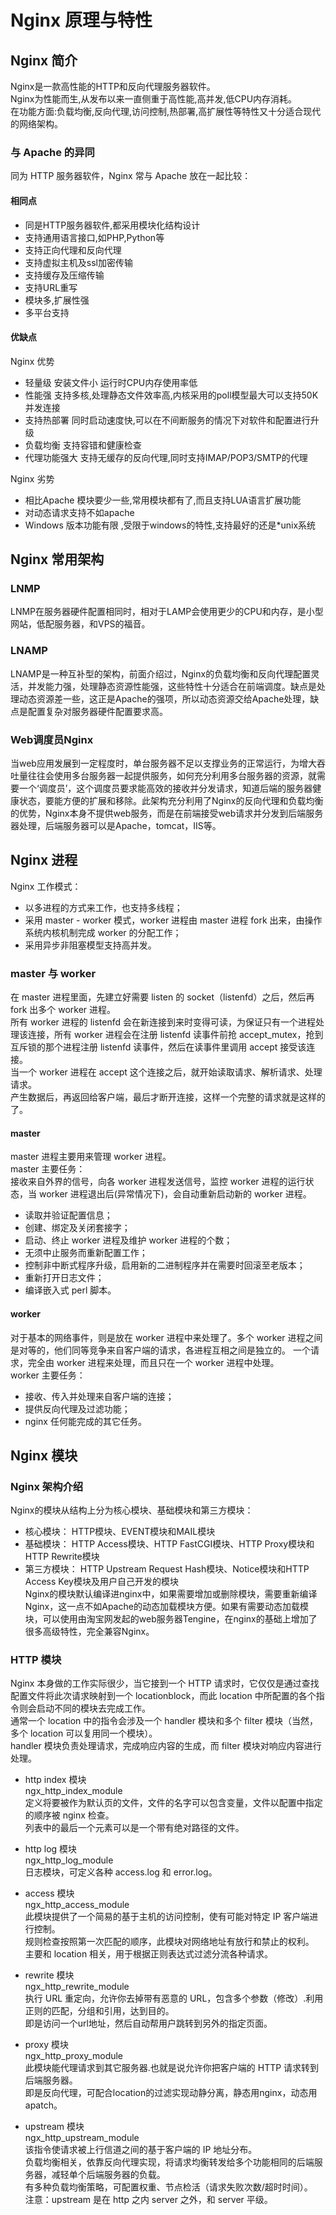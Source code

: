 # Nginx 原理与特性
## Nginx 简介
Nginx是一款高性能的HTTP和反向代理服务器软件。</br>
Nginx为性能而生,从发布以来一直侧重于高性能,高并发,低CPU内存消耗。</br>
在功能方面:负载均衡,反向代理,访问控制,热部署,高扩展性等特性又十分适合现代的网络架构。</br>
### 与 Apache 的异同
同为 HTTP 服务器软件，Nginx 常与 Apache 放在一起比较：</br>
#### 相同点
* 同是HTTP服务器软件,都采用模块化结构设计
* 支持通用语言接口,如PHP,Python等
* 支持正向代理和反向代理
* 支持虚拟主机及ssl加密传输
* 支持缓存及压缩传输
* 支持URL重写
* 模块多,扩展性强
* 多平台支持
#### 优缺点
Nginx 优势</br>
* 轻量级 安装文件小 运行时CPU内存使用率低
* 性能强 支持多核,处理静态文件效率高,内核采用的poll模型最大可以支持50K并发连接
* 支持热部署 同时启动速度快,可以在不间断服务的情况下对软件和配置进行升级
* 负载均衡 支持容错和健康检查
* 代理功能强大 支持无缓存的反向代理,同时支持IMAP/POP3/SMTP的代理</br>

Nginx 劣势</br>
* 相比Apache 模块要少一些,常用模块都有了,而且支持LUA语言扩展功能
* 对动态请求支持不如apache
* Windows 版本功能有限 ,受限于windows的特性,支持最好的还是*unix系统

## Nginx 常用架构
### LNMP
LNMP在服务器硬件配置相同时，相对于LAMP会使用更少的CPU和内存，是小型网站，低配服务器，和VPS的福音。
### LNAMP
LNAMP是一种互补型的架构，前面介绍过，Nginx的负载均衡和反向代理配置灵活，并发能力强，处理静态资源性能强，这些特性十分适合在前端调度。缺点是处理动态资源差一些，这正是Apache的强项，所以动态资源交给Apache处理，缺点是配置复杂对服务器硬件配置要求高。
### Web调度员Nginx
当web应用发展到一定程度时，单台服务器不足以支撑业务的正常运行，为增大吞吐量往往会使用多台服务器一起提供服务，如何充分利用多台服务器的资源，就需要一个‘调度员’，这个调度员要求能高效的接收并分发请求，知道后端的服务器健康状态，要能方便的扩展和移除。此架构充分利用了Nginx的反向代理和负载均衡的优势，Nginx本身不提供web服务，而是在前端接受web请求并分发到后端服务器处理，后端服务器可以是Apache，tomcat，IIS等。

## Nginx 进程
Nginx 工作模式：</br>
* 以多进程的方式来工作，也支持多线程；
* 采用 master - worker 模式，worker 进程由 master 进程 fork 出来，由操作系统内核机制完成 worker 的分配工作；
* 采用异步非阻塞模型支持高并发。
### master 与 worker
在 master 进程里面，先建立好需要 listen 的 socket（listenfd）之后，然后再 fork 出多个 worker 进程。</br>
所有 worker 进程的 listenfd 会在新连接到来时变得可读，为保证只有一个进程处理该连接，所有 worker 进程会在注册 listenfd 读事件前抢 accept_mutex，抢到互斥锁的那个进程注册 listenfd 读事件，然后在读事件里调用 accept 接受该连接。</br>
当一个 worker 进程在 accept 这个连接之后，就开始读取请求、解析请求、处理请求。</br>
产生数据后，再返回给客户端，最后才断开连接，这样一个完整的请求就是这样的了。</br>
#### master
master 进程主要用来管理 worker 进程。</br>
master 主要任务：</br>
接收来自外界的信号，向各 worker 进程发送信号，监控 worker 进程的运行状态，当 worker 进程退出后(异常情况下)，会自动重新启动新的 worker 进程。</br>
* 读取并验证配置信息；
* 创建、绑定及关闭套接字；
* 启动、终止 worker 进程及维护 worker 进程的个数；
* 无须中止服务而重新配置工作；
* 控制非中断式程序升级，启用新的二进制程序并在需要时回滚至老版本；
* 重新打开日志文件；
* 编译嵌入式 perl 脚本。
#### worker
对于基本的网络事件，则是放在 worker 进程中来处理了。多个 worker 进程之间是对等的，他们同等竞争来自客户端的请求，各进程互相之间是独立的。
一个请求，完全由 worker 进程来处理，而且只在一个 worker 进程中处理。</br>
worker 主要任务：</br>
* 接收、传入并处理来自客户端的连接；
* 提供反向代理及过滤功能；
* nginx 任何能完成的其它任务。

## Nginx 模块
### Nginx 架构介绍
Nginx的模块从结构上分为核心模块、基础模块和第三方模块：
* 核心模块： HTTP模块、EVENT模块和MAIL模块
* 基础模块： HTTP Access模块、HTTP FastCGI模块、HTTP Proxy模块和HTTP Rewrite模块
* 第三方模块： HTTP Upstream Request Hash模块、Notice模块和HTTP Access Key模块及用户自己开发的模块</br>
Nginx的模块默认编译进nginx中，如果需要增加或删除模块，需要重新编译Nginx，这一点不如Apache的动态加载模块方便。如果有需要动态加载模块，可以使用由淘宝网发起的web服务器Tengine，在nginx的基础上增加了很多高级特性，完全兼容Nginx。</br>

### HTTP 模块
Nginx 本身做的工作实际很少，当它接到一个 HTTP 请求时，它仅仅是通过查找配置文件将此次请求映射到一个 locationblock，而此 location 中所配置的各个指令则会启动不同的模块去完成工作。</br>
通常一个 location 中的指令会涉及一个 handler 模块和多个 filter 模块（当然，多个 location 可以复用同一个模块）。</br>
handler 模块负责处理请求，完成响应内容的生成，而 filter 模块对响应内容进行处理。</br>

* http index 模块</br>
ngx_http_index_module </br>
定义将要被作为默认页的文件，文件的名字可以包含变量，文件以配置中指定的顺序被 nginx 检查。  </br>
列表中的最后一个元素可以是一个带有绝对路径的文件。 </br>

* http log 模块</br>
ngx_http_log_module </br>
日志模块，可定义各种 access.log 和 error.log。 </br>

* access 模块</br>
ngx_http_access_module </br>
此模块提供了一个简易的基于主机的访问控制，使有可能对特定 IP 客户端进行控制。 </br>
规则检查按照第一次匹配的顺序，此模块对网络地址有放行和禁止的权利。 </br>
主要和 location 相关，用于根据正则表达式过滤分流各种请求。</br>

* rewrite 模块</br>
ngx_http_rewrite_module </br>
执行 URL 重定向，允许你去掉带有恶意的 URL，包含多个参数（修改）.利用正则的匹配，分组和引用，达到目的。</br>
即是访问一个url地址，然后自动帮用户跳转到另外的指定页面。</br>

* proxy 模块</br>
ngx_http_proxy_module </br>
此模块能代理请求到其它服务器.也就是说允许你把客户端的 HTTP 请求转到后端服务器。</br>
即是反向代理，可配合location的过滤实现动静分离，静态用nginx，动态用apatch。</br>


* upstream 模块</br>
ngx_http_upstream_module </br>
该指令使请求被上行信道之间的基于客户端的 IP 地址分布。</br>
负载均衡相关，依靠反向代理实现，将请求均衡转发给多个功能相同的后端服务器，减轻单个后端服务器的负载。</br>
有多种负载均衡策略，可配置权重、节点检活（请求失败次数/超时时间）。</br>
注意：upstream 是在 http 之内 server 之外，和 server 平级。</br>
